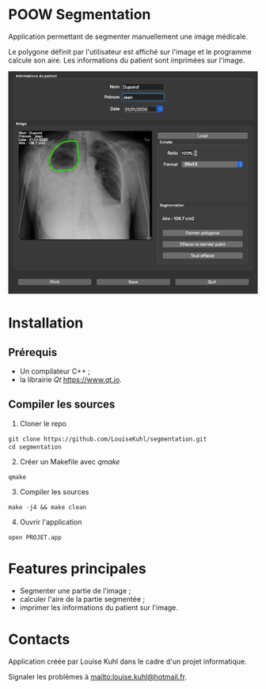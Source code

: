 # POOW Segmentation

Application permettant de segmenter manuellement une image médicale.

Le polygone définit par l'utilisateur est affiché sur l'image
et le programme calcule son aire.
Les informations du patient sont imprimées sur l'image.

![screenshot](img/screenshot.png)

# Installation

## Prérequis

- Un compilateur C++ ;
- la librairie *Qt* <https://www.qt.io>.

## Compiler les sources

1. Cloner le repo

```
git clone https://github.com/LouiseKuhl/segmentation.git
cd segmentation
```

2. Créer un Makefile avec *qmake*

```
qmake
```

3. Compiler les sources

```
make -j4 && make clean
```

4. Ouvrir l'application

```
open PROJET.app
```

# Features principales

- Segmenter une partie de l'image ;
- calculer l'aire de la partie segmentée ;
- imprimer les informations du patient sur l'image.

# Contacts

Application créée par Louise Kuhl dans le cadre d'un projet
informatique.

Signaler les problèmes à <mailto:louise.kuhl@hotmail.fr>.
